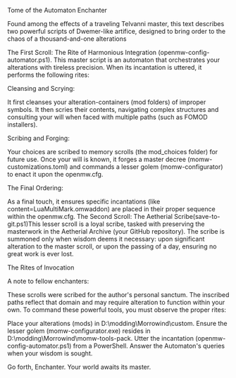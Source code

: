 Tome of the Automaton Enchanter

Found among the effects of a traveling Telvanni master, this text describes two powerful scripts of Dwemer-like artifice, designed to bring order to the chaos of a thousand-and-one alterations

The First Scroll: The Rite of Harmonious Integration (openmw-config-automator.ps1).
This master script is an automaton that orchestrates your alterations with tireless precision.
When its incantation is uttered, it performs the following rites:

Cleansing and Scrying:

It first cleanses your alteration-containers (mod folders) of improper symbols.
It then scries their contents, navigating complex structures and consulting your will when faced with multiple paths (such as FOMOD installers).

Scribing and Forging:

Your choices are scribed to memory scrolls (the mod_choices folder) for future use.
Once your will is known, it forges a master decree (momw-customizations.toml) and commands a lesser golem (momw-configurator) to enact it upon the openmw.cfg.

The Final Ordering:

As a final touch, it ensures specific incantations (like content=LuaMultiMark.omwaddon) are placed in their proper sequence within the openmw.cfg.
The Second Scroll: The Aetherial Scribe(save-to-git.ps1)This lesser scroll is a loyal scribe, tasked with preserving the masterwork in the Aetherial Archive (your GitHub repository).
The scribe is summoned only when wisdom deems it necessary: upon significant alteration to the master scroll, or upon the passing of a day, ensuring no great work is ever lost.

The Rites of Invocation

A note to fellow enchanters:

These scrolls were scribed for the author's personal sanctum. The inscribed paths reflect that domain and may require alteration to function within your own.
To command these powerful tools, you must observe the proper rites:

Place your alterations (mods) in D:\modding\Morrowind\custom.
Ensure the lesser golem (momw-configurator.exe) resides in D:\modding\Morrowind\momw-tools-pack.
Utter the incantation (openmw-config-automator.ps1) from a PowerShell.
Answer the Automaton's queries when your wisdom is sought.

Go forth, Enchanter. Your world awaits its master.
